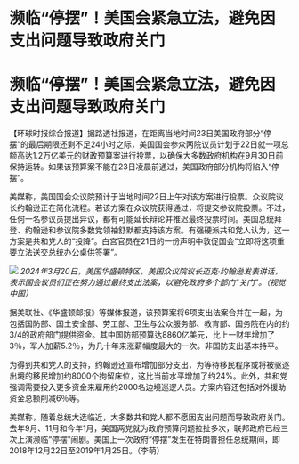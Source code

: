 # 濒临“停摆”！美国会紧急立法，避免因支出问题导致政府关门

# 濒临“停摆”！美国会紧急立法，避免因支出问题导致政府关门

【环球时报综合报道】据路透社报道，在距离当地时间23日美国政府部分“停摆”的最后期限还剩不足24小时之际，美国国会参众两院议员计划于22日就一项总额高达1.2万亿美元的财政预算案进行投票，以确保大多数政府机构在9月30日前保持运转。如果该预算案不能在23日凌晨前通过，美国政府部分机构将陷入“停摆”。

美媒称，美国国会众议院预计于当地时间22日上午对该方案进行投票。众议院议长约翰逊正在简化流程。若该方案在众议院获得通过，将提交参议院投票。不过，任何一名参议员提出异议，都有可能延长辩论并推迟最终投票时间。美国总统拜登、约翰逊和参议院多数党领袖舒默都支持该方案。有强硬派共和党人认为，这一方案是共和党人的“投降”。白宫官员在21日的一份声明中敦促国会“立即将这项重要立法送交总统办公桌供签署”。

![](https://inews.gtimg.com/om_bt/O3Q3m5OibB6WLFOE3JrEdLfsZvki0okNMK0VZT7r1sEboAA/1000)
_2024年3月20日，美国华盛顿特区，美国众议院议长迈克·约翰逊发表讲话，表示国会议员们正在努力通过最终支出法案，以避免政府多个部门“关门”。（视觉中国）_

据美联社、《华盛顿邮报》等媒体报道，该预算案将6项支出法案合并在一起，为包括国防部、国土安全部、劳工部、卫生与公众服务部、教育部、国务院在内的约3/4的政府部门提供资金。其中国防部预算达8860亿美元，比上一财年增加了3％，军人加薪5.2％，为几十年来涨薪幅度最大的一次。非国防支出基本持平。

为得到共和党人的支持，约翰逊还宣布增加部分支出，为等待移民程序或将被驱逐出境的移民增加约8000个拘留床位，这比当前水平增加了约24%。此外，共和党强调需要投入更多资金来雇用约2000名边境巡逻人员。方案内容还包括对外援助资金总额削减6％等。

美媒称，随着总统大选临近，大多数共和党人都不愿因支出问题而导致政府关门。去年9月、11月和今年1月，美国两党就为政府预算问题拉扯多次，联邦政府已经三次上演濒临“停摆”闹剧。美国上一次政府“停摆”发生在特朗普担任总统期间，即2018年12月22日至2019年1月25日。（李萌）


